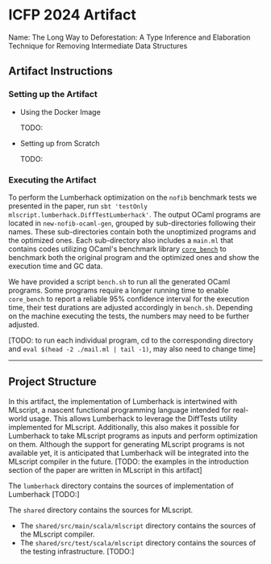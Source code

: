 # ICFP 2024 Artifact

Name: The Long Way to Deforestation: A Type Inference and Elaboration Technique for Removing Intermediate Data Structures

## Artifact Instructions

### Setting up the Artifact

- Using the Docker Image
  
  TODO:

- Setting up from Scratch

  TODO:

### Executing the Artifact

To perform the Lumberhack optimization on the `nofib` benchmark tests we presented in the paper, run
`sbt 'testOnly mlscript.lumberhack.DiffTestLumberhack'`.
The output OCaml programs are located in `new-nofib-ocaml-gen`, grouped by sub-directories following their names.
These sub-directories contain both the unoptimized programs and the optimized ones. Each sub-directory also includes a `main.ml` that contains codes
utilizing OCaml's benchmark library [`core_bench`](https://opam.ocaml.org/packages/core_bench/) to
benchmark both the original program and the optimized ones and show the execution time and GC data.

We have provided a script `bench.sh` to run all the generated OCaml programs.
Some programs require a longer running time to enable `core_bench` to report
a reliable 95% confidence interval for the execution time, their test durations
are adjusted accordingly in `bench.sh`.
Depending on the machine executing the tests, the numbers may need to be further adjusted.

[TODO: to run each individual program, cd to the corresponding directory and `eval $(head -2 ./mail.ml | tail -1)`, may also need to change time]

-----

## Project Structure

In this artifact, the implementation of Lumberhack is intertwined with MLscript,
a nascent functional programming language intended for real-world usage. This allows
Lumberhack to leverage the DiffTests utility implemented for MLscript.
Additionally, this also makes it possible for Lumberhack to take MLscript
programs as inputs and perform optimization on them.
Although the support for generating MLscript programs is not available yet, it is
anticipated that Lumberhack will be integrated into the MLscript compiler in the future.
[TODO: the examples in the introduction section of the paper are written in MLscript in this artifact]


The `lumberhack` directory contains the sources of implementation of Lumberhack
[TODO:]

The `shared` directory contains the sources for MLscript.

- The `shared/src/main/scala/mlscript` directory contains the sources of the MLscript compiler.
- The `shared/src/test/scala/mlscript` directory contains the sources of the testing infrastructure.
[TODO:]





<!-- # MLscript

What would TypeScript look like if it had been designed with type inference and soundness in mind?

We provide one possible answer in MLscript, an object-oriented and functional programming language with records, generic classes, mix-in traits, first-class unions and intersections, instance matching, and ML-style principal type inference.
These features can be used to implement expressive class hierarchies as well as extensible sums and products.

MLscript supports union, intersection, and complement (or negation) connectives, making sure they form a Boolean algebra, and add enough structure to derive a sound and complete type inference algorithm.

## Getting Started

### Project Structure

#### Sub-Projects

- The ts2mls sub-project allows you to use TypeScript libraries in MLscript. It can generate libraries' declaration information in MLscript by parsing TypeScript AST, which can be used in MLscript type checking.

#### Directories

- The `shared/src/main/scala/mlscript` directory contains the sources of the MLscript compiler.

- The `shared/src/test/scala/mlscript` directory contains the sources of the testing infrastructure.

- The `shared/src/test/diff` directory contains the actual tests.

- The `ts2mls/js/src/main/scala/ts2mls` directory contains the sources of the ts2mls module.

- The `ts2mls/js/src/test/scala/ts2mls` directory contains the sources of the ts2mls declaration generation test code.

- The `ts2mls/jvm/src/test/scala/ts2mls` directory contains the sources of the ts2mls diff test code.

- The `ts2mls/js/src/test/typescript` directory contains the TypeScript test code.

- The `ts2mls/js/src/test/diff` directory contains the declarations generated by ts2mls.

### Prerequisites

You need [JDK supported by Scala][supported-jdk-versions], [sbt][sbt], [Node.js][node.js], and TypeScript to compile the project and run the tests.

We recommend you to install JDK and sbt via [coursier][coursier]. The versions of Node.js that passed our tests are from v16.14 to v16.17, v17 and v18. Run `npm install` to install TypeScript. **Note that ScalaJS cannot find the global installed TypeScript.** We explicitly support TypeScript v4.7.4.

[supported-jdk-versions]: https://docs.scala-lang.org/overviews/jdk-compatibility/overview.html
[sbt]: https://www.scala-sbt.org/
[node.js]: https://nodejs.org/
[coursier]: https://get-coursier.io/

### Running the tests

Running the main MLscript tests only requires the Scala Build Tool installed.
In the terminal, run `sbt mlscriptJVM/test`.

Running the ts2mls MLscript tests requires NodeJS, and TypeScript in addition.
In the terminal, run `sbt ts2mlsTest/test`.

You can also run all tests simultaneously.
In the terminal, run `sbt test`.

### Running tests individually

Individual tests can be run with `-z`.
For example, `~mlscriptJVM/testOnly mlscript.DiffTests -- -z parser` will watch for file changes and continuously run all parser tests (those that have "parser" in their name).

You can also indicate the test you want in `shared/src/test/scala/mlscript/DiffTests.scala`:

```scala
  // Allow overriding which specific tests to run, sometimes easier for development:
  private val focused = Set[Str](
    // Add the test file path here like this:
    "shared/src/test/diff/mlscript/Methods.mls"
  ).map(os.RelPath(_))
```

To run the tests in ts2mls sub-project individually,
you can indicate the test you want in `ts2mls/js/src/test/scala/ts2mls/TSTypeGenerationTests.scala`:

```scala
private val testsData = List(
    // Put all input files in the `Seq`
    // Then indicate the output file's name
    (Seq("Array.ts"), "Array.d.mls")
  )
```

### Running the web demo locally

To run the demo on your computer, compile the project with `sbt fastOptJS`, then open the `local_testing.html` file in your browser.

You can make changes to the type inference code
in `shared/src/main/scala/mlscript`,
have it compile to JavaScript on file change with command
`sbt ~fastOptJS`,
and immediately see the results in your browser by refreshing the page with `F5`. -->
